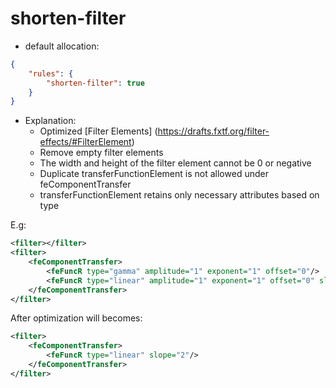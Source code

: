 # shorten-filter

* default allocation:
```json
{
	"rules": {
		"shorten-filter": true
	}
}
```
* Explanation:
	* Optimized [Filter Elements] (https://drafts.fxtf.org/filter-effects/#FilterElement)
	* Remove empty filter elements
	* The width and height of the filter element cannot be 0 or negative
	* Duplicate transferFunctionElement is not allowed under feComponentTransfer
	* transferFunctionElement retains only necessary attributes based on type

E.g:
```xml
<filter></filter>
<filter>
	<feComponentTransfer>
		<feFuncR type="gamma" amplitude="1" exponent="1" offset="0"/>
		<feFuncR type="linear" amplitude="1" exponent="1" offset="0" slope="2"/>
	</feComponentTransfer>
</filter>
```

After optimization will becomes:
```xml
<filter>
	<feComponentTransfer>
		<feFuncR type="linear" slope="2"/>
	</feComponentTransfer>
</filter>
```
